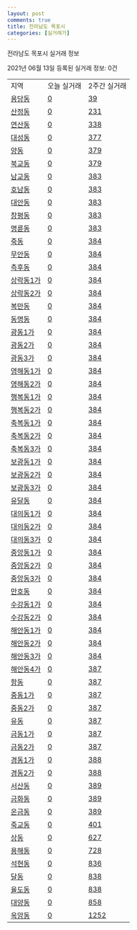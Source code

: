 ```yaml
---
layout: post
comments: true
title: 전라남도 목포시
categories: [실거래가]
---
```


전라남도 목포시 실거래 정보

2021년 06월 13일 등록된 실거래 정보: 0건


<table class="sortable">
  <tr>
    <td>지역</td>
    <td>오늘 실거래</td>
    <td>2주간 실거래</td>
  </tr>

  
  <tr class="item">
    <td><a href="4611010100.html">용당동</a></td>
    <td><a href="4611010100.html">0</a></td>
    <td><a href="4611010100.html">39</a></td>
  </tr>
    

  <tr class="item">
    <td><a href="4611010200.html">산정동</a></td>
    <td><a href="4611010200.html">0</a></td>
    <td><a href="4611010200.html">231</a></td>
  </tr>
    

  <tr class="item">
    <td><a href="4611010300.html">연산동</a></td>
    <td><a href="4611010300.html">0</a></td>
    <td><a href="4611010300.html">338</a></td>
  </tr>
    

  <tr class="item">
    <td><a href="4611010400.html">대성동</a></td>
    <td><a href="4611010400.html">0</a></td>
    <td><a href="4611010400.html">377</a></td>
  </tr>
    

  <tr class="item">
    <td><a href="4611010500.html">양동</a></td>
    <td><a href="4611010500.html">0</a></td>
    <td><a href="4611010500.html">379</a></td>
  </tr>
    

  <tr class="item">
    <td><a href="4611010600.html">북교동</a></td>
    <td><a href="4611010600.html">0</a></td>
    <td><a href="4611010600.html">379</a></td>
  </tr>
    

  <tr class="item">
    <td><a href="4611010700.html">남교동</a></td>
    <td><a href="4611010700.html">0</a></td>
    <td><a href="4611010700.html">383</a></td>
  </tr>
    

  <tr class="item">
    <td><a href="4611010800.html">호남동</a></td>
    <td><a href="4611010800.html">0</a></td>
    <td><a href="4611010800.html">383</a></td>
  </tr>
    

  <tr class="item">
    <td><a href="4611010900.html">대안동</a></td>
    <td><a href="4611010900.html">0</a></td>
    <td><a href="4611010900.html">383</a></td>
  </tr>
    

  <tr class="item">
    <td><a href="4611011000.html">창평동</a></td>
    <td><a href="4611011000.html">0</a></td>
    <td><a href="4611011000.html">383</a></td>
  </tr>
    

  <tr class="item">
    <td><a href="4611011100.html">명륜동</a></td>
    <td><a href="4611011100.html">0</a></td>
    <td><a href="4611011100.html">383</a></td>
  </tr>
    

  <tr class="item">
    <td><a href="4611011200.html">죽동</a></td>
    <td><a href="4611011200.html">0</a></td>
    <td><a href="4611011200.html">384</a></td>
  </tr>
    

  <tr class="item">
    <td><a href="4611011300.html">무안동</a></td>
    <td><a href="4611011300.html">0</a></td>
    <td><a href="4611011300.html">384</a></td>
  </tr>
    

  <tr class="item">
    <td><a href="4611011400.html">측후동</a></td>
    <td><a href="4611011400.html">0</a></td>
    <td><a href="4611011400.html">384</a></td>
  </tr>
    

  <tr class="item">
    <td><a href="4611011500.html">상락동1가</a></td>
    <td><a href="4611011500.html">0</a></td>
    <td><a href="4611011500.html">384</a></td>
  </tr>
    

  <tr class="item">
    <td><a href="4611011600.html">상락동2가</a></td>
    <td><a href="4611011600.html">0</a></td>
    <td><a href="4611011600.html">384</a></td>
  </tr>
    

  <tr class="item">
    <td><a href="4611011700.html">복만동</a></td>
    <td><a href="4611011700.html">0</a></td>
    <td><a href="4611011700.html">384</a></td>
  </tr>
    

  <tr class="item">
    <td><a href="4611011800.html">동명동</a></td>
    <td><a href="4611011800.html">0</a></td>
    <td><a href="4611011800.html">384</a></td>
  </tr>
    

  <tr class="item">
    <td><a href="4611011900.html">광동1가</a></td>
    <td><a href="4611011900.html">0</a></td>
    <td><a href="4611011900.html">384</a></td>
  </tr>
    

  <tr class="item">
    <td><a href="4611012000.html">광동2가</a></td>
    <td><a href="4611012000.html">0</a></td>
    <td><a href="4611012000.html">384</a></td>
  </tr>
    

  <tr class="item">
    <td><a href="4611012100.html">광동3가</a></td>
    <td><a href="4611012100.html">0</a></td>
    <td><a href="4611012100.html">384</a></td>
  </tr>
    

  <tr class="item">
    <td><a href="4611012200.html">영해동1가</a></td>
    <td><a href="4611012200.html">0</a></td>
    <td><a href="4611012200.html">384</a></td>
  </tr>
    

  <tr class="item">
    <td><a href="4611012300.html">영해동2가</a></td>
    <td><a href="4611012300.html">0</a></td>
    <td><a href="4611012300.html">384</a></td>
  </tr>
    

  <tr class="item">
    <td><a href="4611012400.html">행복동1가</a></td>
    <td><a href="4611012400.html">0</a></td>
    <td><a href="4611012400.html">384</a></td>
  </tr>
    

  <tr class="item">
    <td><a href="4611012500.html">행복동2가</a></td>
    <td><a href="4611012500.html">0</a></td>
    <td><a href="4611012500.html">384</a></td>
  </tr>
    

  <tr class="item">
    <td><a href="4611012600.html">축복동1가</a></td>
    <td><a href="4611012600.html">0</a></td>
    <td><a href="4611012600.html">384</a></td>
  </tr>
    

  <tr class="item">
    <td><a href="4611012700.html">축복동2가</a></td>
    <td><a href="4611012700.html">0</a></td>
    <td><a href="4611012700.html">384</a></td>
  </tr>
    

  <tr class="item">
    <td><a href="4611012800.html">축복동3가</a></td>
    <td><a href="4611012800.html">0</a></td>
    <td><a href="4611012800.html">384</a></td>
  </tr>
    

  <tr class="item">
    <td><a href="4611012900.html">보광동1가</a></td>
    <td><a href="4611012900.html">0</a></td>
    <td><a href="4611012900.html">384</a></td>
  </tr>
    

  <tr class="item">
    <td><a href="4611013000.html">보광동2가</a></td>
    <td><a href="4611013000.html">0</a></td>
    <td><a href="4611013000.html">384</a></td>
  </tr>
    

  <tr class="item">
    <td><a href="4611013100.html">보광동3가</a></td>
    <td><a href="4611013100.html">0</a></td>
    <td><a href="4611013100.html">384</a></td>
  </tr>
    

  <tr class="item">
    <td><a href="4611013200.html">유달동</a></td>
    <td><a href="4611013200.html">0</a></td>
    <td><a href="4611013200.html">384</a></td>
  </tr>
    

  <tr class="item">
    <td><a href="4611013300.html">대의동1가</a></td>
    <td><a href="4611013300.html">0</a></td>
    <td><a href="4611013300.html">384</a></td>
  </tr>
    

  <tr class="item">
    <td><a href="4611013400.html">대의동2가</a></td>
    <td><a href="4611013400.html">0</a></td>
    <td><a href="4611013400.html">384</a></td>
  </tr>
    

  <tr class="item">
    <td><a href="4611013500.html">대의동3가</a></td>
    <td><a href="4611013500.html">0</a></td>
    <td><a href="4611013500.html">384</a></td>
  </tr>
    

  <tr class="item">
    <td><a href="4611013600.html">중앙동1가</a></td>
    <td><a href="4611013600.html">0</a></td>
    <td><a href="4611013600.html">384</a></td>
  </tr>
    

  <tr class="item">
    <td><a href="4611013700.html">중앙동2가</a></td>
    <td><a href="4611013700.html">0</a></td>
    <td><a href="4611013700.html">384</a></td>
  </tr>
    

  <tr class="item">
    <td><a href="4611013800.html">중앙동3가</a></td>
    <td><a href="4611013800.html">0</a></td>
    <td><a href="4611013800.html">384</a></td>
  </tr>
    

  <tr class="item">
    <td><a href="4611013900.html">만호동</a></td>
    <td><a href="4611013900.html">0</a></td>
    <td><a href="4611013900.html">384</a></td>
  </tr>
    

  <tr class="item">
    <td><a href="4611014000.html">수강동1가</a></td>
    <td><a href="4611014000.html">0</a></td>
    <td><a href="4611014000.html">384</a></td>
  </tr>
    

  <tr class="item">
    <td><a href="4611014100.html">수강동2가</a></td>
    <td><a href="4611014100.html">0</a></td>
    <td><a href="4611014100.html">384</a></td>
  </tr>
    

  <tr class="item">
    <td><a href="4611014200.html">해안동1가</a></td>
    <td><a href="4611014200.html">0</a></td>
    <td><a href="4611014200.html">384</a></td>
  </tr>
    

  <tr class="item">
    <td><a href="4611014300.html">해안동2가</a></td>
    <td><a href="4611014300.html">0</a></td>
    <td><a href="4611014300.html">384</a></td>
  </tr>
    

  <tr class="item">
    <td><a href="4611014400.html">해안동3가</a></td>
    <td><a href="4611014400.html">0</a></td>
    <td><a href="4611014400.html">384</a></td>
  </tr>
    

  <tr class="item">
    <td><a href="4611014500.html">해안동4가</a></td>
    <td><a href="4611014500.html">0</a></td>
    <td><a href="4611014500.html">387</a></td>
  </tr>
    

  <tr class="item">
    <td><a href="4611014600.html">항동</a></td>
    <td><a href="4611014600.html">0</a></td>
    <td><a href="4611014600.html">387</a></td>
  </tr>
    

  <tr class="item">
    <td><a href="4611014700.html">중동1가</a></td>
    <td><a href="4611014700.html">0</a></td>
    <td><a href="4611014700.html">387</a></td>
  </tr>
    

  <tr class="item">
    <td><a href="4611014800.html">중동2가</a></td>
    <td><a href="4611014800.html">0</a></td>
    <td><a href="4611014800.html">387</a></td>
  </tr>
    

  <tr class="item">
    <td><a href="4611014900.html">유동</a></td>
    <td><a href="4611014900.html">0</a></td>
    <td><a href="4611014900.html">387</a></td>
  </tr>
    

  <tr class="item">
    <td><a href="4611015000.html">금동1가</a></td>
    <td><a href="4611015000.html">0</a></td>
    <td><a href="4611015000.html">387</a></td>
  </tr>
    

  <tr class="item">
    <td><a href="4611015100.html">금동2가</a></td>
    <td><a href="4611015100.html">0</a></td>
    <td><a href="4611015100.html">387</a></td>
  </tr>
    

  <tr class="item">
    <td><a href="4611015200.html">경동1가</a></td>
    <td><a href="4611015200.html">0</a></td>
    <td><a href="4611015200.html">388</a></td>
  </tr>
    

  <tr class="item">
    <td><a href="4611015300.html">경동2가</a></td>
    <td><a href="4611015300.html">0</a></td>
    <td><a href="4611015300.html">388</a></td>
  </tr>
    

  <tr class="item">
    <td><a href="4611015400.html">서산동</a></td>
    <td><a href="4611015400.html">0</a></td>
    <td><a href="4611015400.html">389</a></td>
  </tr>
    

  <tr class="item">
    <td><a href="4611015500.html">금화동</a></td>
    <td><a href="4611015500.html">0</a></td>
    <td><a href="4611015500.html">389</a></td>
  </tr>
    

  <tr class="item">
    <td><a href="4611015600.html">온금동</a></td>
    <td><a href="4611015600.html">0</a></td>
    <td><a href="4611015600.html">389</a></td>
  </tr>
    

  <tr class="item">
    <td><a href="4611015700.html">죽교동</a></td>
    <td><a href="4611015700.html">0</a></td>
    <td><a href="4611015700.html">401</a></td>
  </tr>
    

  <tr class="item">
    <td><a href="4611015800.html">상동</a></td>
    <td><a href="4611015800.html">0</a></td>
    <td><a href="4611015800.html">627</a></td>
  </tr>
    

  <tr class="item">
    <td><a href="4611015900.html">용해동</a></td>
    <td><a href="4611015900.html">0</a></td>
    <td><a href="4611015900.html">728</a></td>
  </tr>
    

  <tr class="item">
    <td><a href="4611016000.html">석현동</a></td>
    <td><a href="4611016000.html">0</a></td>
    <td><a href="4611016000.html">836</a></td>
  </tr>
    

  <tr class="item">
    <td><a href="4611016100.html">달동</a></td>
    <td><a href="4611016100.html">0</a></td>
    <td><a href="4611016100.html">838</a></td>
  </tr>
    

  <tr class="item">
    <td><a href="4611016200.html">율도동</a></td>
    <td><a href="4611016200.html">0</a></td>
    <td><a href="4611016200.html">838</a></td>
  </tr>
    

  <tr class="item">
    <td><a href="4611016300.html">대양동</a></td>
    <td><a href="4611016300.html">0</a></td>
    <td><a href="4611016300.html">858</a></td>
  </tr>
    

  <tr class="item">
    <td><a href="4611016400.html">옥암동</a></td>
    <td><a href="4611016400.html">0</a></td>
    <td><a href="4611016400.html">1252</a></td>
  </tr>
    


</table>
    